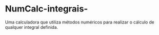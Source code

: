 # NumCalc-integrais-
Uma calculadora que utiliza métodos numéricos para realizar o cálculo de qualquer integral definida.
